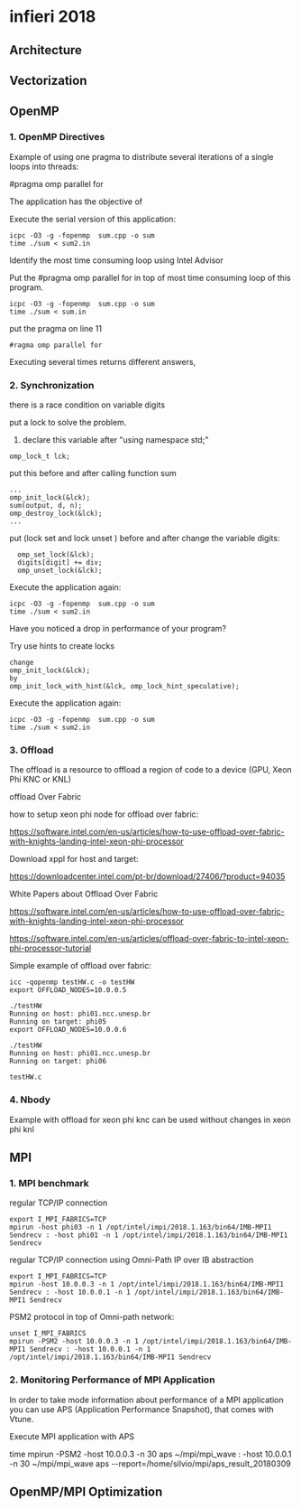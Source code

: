 # infieri 2018

## Architecture

## Vectorization

## OpenMP

### 1. OpenMP Directives
  
  Example of using one pragma to distribute several iterations of a single loops into threads:
  
  #pragma omp parallel for
 
 The application has the objective of 

Execute the serial version of this application:

```
icpc -O3 -g -fopenmp  sum.cpp -o sum
time ./sum < sum2.in
```

 Identify the most time consuming loop using Intel Advisor

 Put the #pragma omp parallel for in top of most time consuming loop of this program.

```
icpc -O3 -g -fopenmp  sum.cpp -o sum
time ./sum < sum.in
```
put the pragma on line 11
```
#ragma omp parallel for	
```
Executing several times returns different answers, 

### 2. Synchronization

there is a race condition on variable digits

put a lock to solve the problem.

1. declare this variable after "using namespace std;"

```
omp_lock_t lck;
```

put this before and after calling function sum

```
...
omp_init_lock(&lck);
sum(output, d, n);
omp_destroy_lock(&lck);
...

```

put (lock set and lock unset ) before and after change the variable digits:
 

```
  omp_set_lock(&lck); 
  digits[digit] += div;
  omp_unset_lock(&lck); 
```

Execute the application again:

```
icpc -O3 -g -fopenmp  sum.cpp -o sum
time ./sum < sum2.in
```

Have you noticed a drop in performance of your program?

Try use hints to create locks

```
change 
omp_init_lock(&lck);
by
omp_init_lock_with_hint(&lck, omp_lock_hint_speculative);

```

Execute the application again:

```
icpc -O3 -g -fopenmp  sum.cpp -o sum
time ./sum < sum2.in
```

### 3. Offload

The offload is a resource to offload a region of code to a device (GPU, Xeon Phi KNC or KNL)

offload Over Fabric


how to setup xeon phi node for offload over fabric:

https://software.intel.com/en-us/articles/how-to-use-offload-over-fabric-with-knights-landing-intel-xeon-phi-processor


Download xppl for host and target:

https://downloadcenter.intel.com/pt-br/download/27406/?product=94035

White Papers about Offload Over Fabric

https://software.intel.com/en-us/articles/how-to-use-offload-over-fabric-with-knights-landing-intel-xeon-phi-processor

https://software.intel.com/en-us/articles/offload-over-fabric-to-intel-xeon-phi-processor-tutorial

Simple example of offload over fabric:

```
icc -qopenmp testHW.c -o testHW
export OFFLOAD_NODES=10.0.0.5

./testHW 
Running on host: phi01.ncc.unesp.br
Running on target: phi05
export OFFLOAD_NODES=10.0.0.6

./testHW 
Running on host: phi01.ncc.unesp.br
Running on target: phi06

testHW.c
```

### 4. Nbody 

  Example with offload for xeon phi knc can be used without changes in xeon phi knl

## MPI

### 1. MPI benchmark

regular TCP/IP connection
```
export I_MPI_FABRICS=TCP
mpirun -host phi03 -n 1 /opt/intel/impi/2018.1.163/bin64/IMB-MPI1 Sendrecv : -host phi01 -n 1 /opt/intel/impi/2018.1.163/bin64/IMB-MPI1 Sendrecv
```
regular TCP/IP connection using Omni-Path IP over IB abstraction

```
export I_MPI_FABRICS=TCP
mpirun -host 10.0.0.3 -n 1 /opt/intel/impi/2018.1.163/bin64/IMB-MPI1 Sendrecv : -host 10.0.0.1 -n 1 /opt/intel/impi/2018.1.163/bin64/IMB-MPI1 Sendrecv
```

PSM2 protocol in top of Omni-path network:

```
unset I_MPI_FABRICS
mpirun -PSM2 -host 10.0.0.3 -n 1 /opt/intel/impi/2018.1.163/bin64/IMB-MPI1 Sendrecv : -host 10.0.0.1 -n 1 /opt/intel/impi/2018.1.163/bin64/IMB-MPI1 Sendrecv
```
### 2. Monitoring Performance of MPI Application

In order to take mode information about performance of a MPI application you can use APS (Application Performance Snapshot), that comes with Vtune.

Execute MPI application with APS

time mpirun -PSM2 -host 10.0.0.3 -n 30 aps ~/mpi/mpi_wave : -host 10.0.0.1 -n 30 ~/mpi/mpi_wave
aps --report=/home/silvio/mpi/aps_result_20180309

## OpenMP/MPI Optimization

